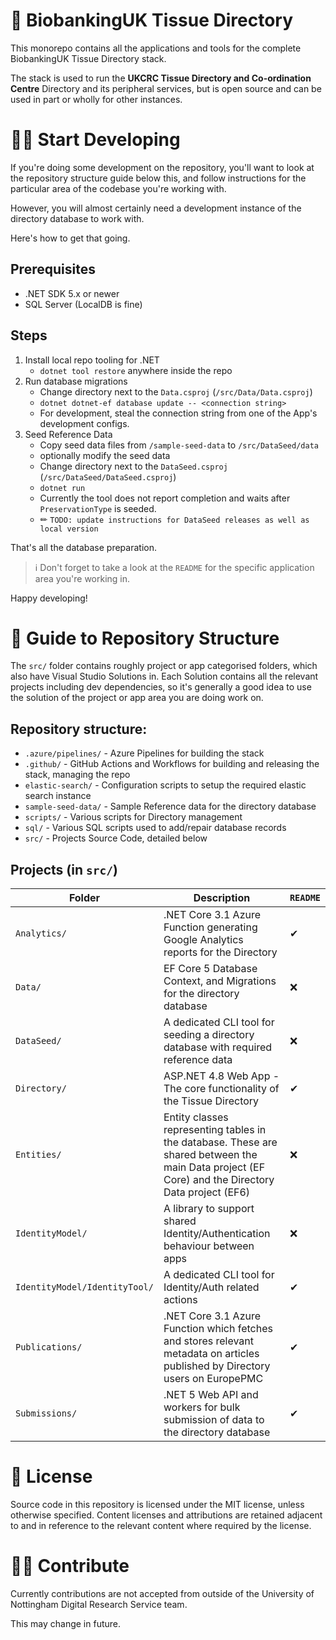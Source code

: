 # 🏥 BiobankingUK Tissue Directory

This monorepo contains all the applications and tools for the complete BiobankingUK Tissue Directory stack.

The stack is used to run the **UKCRC Tissue Directory and Co-ordination Centre** Directory and its peripheral services, but is open source and can be used in part or wholly for other instances.

# 👩‍💻 Start Developing

If you're doing some development on the repository, you'll want to look at the repository structure guide below this, and follow instructions for the particular area of the codebase you're working with.

However, you will almost certainly need a development instance of the directory database to work with.

Here's how to get that going.

## Prerequisites

- .NET SDK 5.x or newer
- SQL Server (LocalDB is fine)

## Steps
1. Install local repo tooling for .NET
    - `dotnet tool restore` anywhere inside the repo
1. Run database migrations
    - Change directory next to the `Data.csproj` (`/src/Data/Data.csproj`)
    - `dotnet dotnet-ef database update -- <connection string>`
    - For development, steal the connection string from one of the App's development configs.
1. Seed Reference Data
    - Copy seed data files from `/sample-seed-data` to `/src/DataSeed/data`
    - optionally modify the seed data
    - Change directory next to the `DataSeed.csproj` (`/src/DataSeed/DataSeed.csproj`)
    - `dotnet run`
    - Currently the tool does not report completion and waits after `PreservationType` is seeded.
    - ✏ `TODO: update instructions for DataSeed releases as well as local version`

That's all the database preparation.

> ℹ Don't forget to take a look at the `README` for the specific application area you're working in.

Happy developing!


# 📕 Guide to Repository Structure

The `src/` folder contains roughly project or app categorised folders, which also have Visual Studio Solutions in. Each Solution contains all the relevant projects including dev dependencies, so it's generally a good idea to use the solution of the project or app area you are doing work on.

## Repository structure:

- `.azure/pipelines/` - Azure Pipelines for building the stack
- `.github/` - GitHub Actions and Workflows for building and releasing the stack, managing the repo
- `elastic-search/` - Configuration scripts to setup the required elastic search instance
- `sample-seed-data/` - Sample Reference data for the directory database
- `scripts/` - Various scripts for Directory management
- `sql/` - Various SQL scripts used to add/repair database records
- `src/` - Projects Source Code, detailed below

## Projects (in `src/`)

| Folder | Description | `README` |
| - | - | - |
| `Analytics/` | .NET Core 3.1 Azure Function generating Google Analytics reports for the Directory | ✔
| `Data/` | EF Core 5 Database Context, and Migrations for the directory database | ❌
| `DataSeed/` | A dedicated CLI tool for seeding a directory database with required reference data | ❌
| `Directory/` | ASP.NET 4.8 Web App - The core functionality of the Tissue Directory | ✔
| `Entities/` | Entity classes representing tables in the database. These are shared between the main Data project (EF Core) and the Directory Data project (EF6) | ❌
| `IdentityModel/` | A library to support shared Identity/Authentication behaviour between apps | ❌
| `IdentityModel/IdentityTool/` | A dedicated CLI tool for Identity/Auth related actions | ✔
| `Publications/` | .NET Core 3.1 Azure Function which fetches and stores relevant metadata on articles published by Directory users on EuropePMC | ✔
| `Submissions/` | .NET 5 Web API and workers for bulk submission of data to the directory database | ✔

# 🧾 License

Source code in this repository is licensed under the MIT license, unless otherwise specified. Content licenses and attributions are retained adjacent to and in reference to the relevant content where required by the license.

# 👩‍🏭 Contribute

Currently contributions are not accepted from outside of the University of Nottingham Digital Research Service team.

This may change in future.
